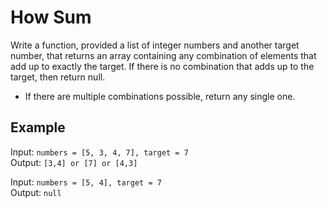 # How Sum

Write a function, provided a list of integer numbers and another target number,
that returns an array containing any combination of elements that add up to 
exactly the target. If there is no combination that adds up to the target, 
then return null.

- If there are multiple combinations possible, return any single one.


## Example

Input: `numbers = [5, 3, 4, 7], target = 7` <br />
Output: `[3,4] or [7] or [4,3]`

Input: `numbers = [5, 4], target = 7` <br />
Output: `null `



